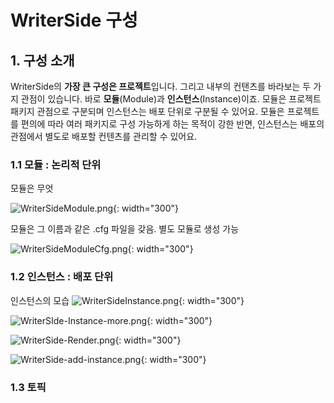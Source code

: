# WriterSide 구성

## 1. 구성 소개

WriterSide의 **가장 큰 구성은 프로젝트**입니다.
그리고 내부의 컨탠츠를 바라보는 두 가지 관점이 있습니다.
바로 **모듈**(Module)과 **인스턴스**(Instance)이죠.
모듈은 프로젝트 패키지 관점으로 구분되며 인스턴스는 배포 단위로 구분될 수 있어요.
모듈은 프로젝트를 편의에 따라 여러 패키지로 구성 가능하게 하는 목적이 강한 반면,
인스턴스는 배포의 관점에서 별도로 배포할 컨텐츠를 관리할 수 있어요.

### 1.1 모듈 : 논리적 단위

모듈은 무엇

![WriterSideModule.png](WriterSideModule.png){: width="300"}

모듈은 그 이름과 같은 .cfg 파일을 갖음. 별도 모듈로 생성 가능

![WriterSideModuleCfg.png](WriterSideModuleCfg.png){: width="300"}

### 1.2 인스턴스 : 배포 단위

인스턴스의 모습
![WriterSideInstance.png](WriterSideInstance.png){: width="300"}

![WriterSIde-Instance-more.png](WriterSIde-Instance-more.png){: width="300"}

![WriterSide-Render.png](WriterSide-Render.png){: width="300"}

![WriterSide-add-instance.png](WriterSide-add-instance.png){: width="300"}

### 1.3 토픽
